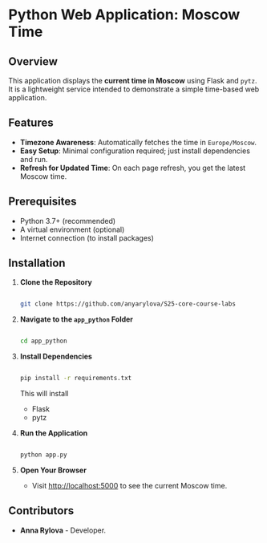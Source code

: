 # Python Web Application: Moscow Time

## Overview

This application displays the **current time in Moscow** using Flask and `pytz`.  
It is a lightweight service intended to demonstrate a simple time-based web application.

## Features

- **Timezone Awareness**: Automatically fetches the time in `Europe/Moscow`.
- **Easy Setup**: Minimal configuration required; just install dependencies and run.
- **Refresh for Updated Time**: On each page refresh, you get the latest Moscow time.

## Prerequisites

- Python 3.7+ (recommended)
- A virtual environment (optional)
- Internet connection (to install packages)

## Installation

1. **Clone the Repository**  

   ```bash

   git clone https://github.com/anyarylova/S25-core-course-labs

   ```

2. **Navigate to the `app_python` Folder**

   ```bash

   cd app_python

   ```

3. **Install Dependencies**

   ```bash

   pip install -r requirements.txt

   ```

   This will install
   - Flask
   - pytz  

4. **Run the Application**

   ```bash

   python app.py

   ```

5. **Open Your Browser**
   - Visit <http://localhost:5000> to see the current Moscow time.

## Contributors

- **Anna Rylova** - Developer.
